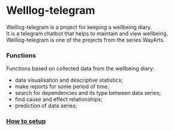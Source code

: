 # Welllog-telegram
Welllog-telegram is a project for keeping a wellbeing diary.<br>
It is a telegram chatbot that helps to maintain and view wellbeing.<br>
Welllog-telegram is one of the projects from the series WayArts.

### Functions
Functions based on collected data from the wellbeing diary:<br>
- data visualisation and descriptive statistics;
- make reports for some period of time;
- search for dependencies and its type between data series;
- find cause and effect relationships;
- prediction of data series;

### [How to setup](https://github.com/sahlet-official/welllog-telegram/wiki/How-to-setup-project)
